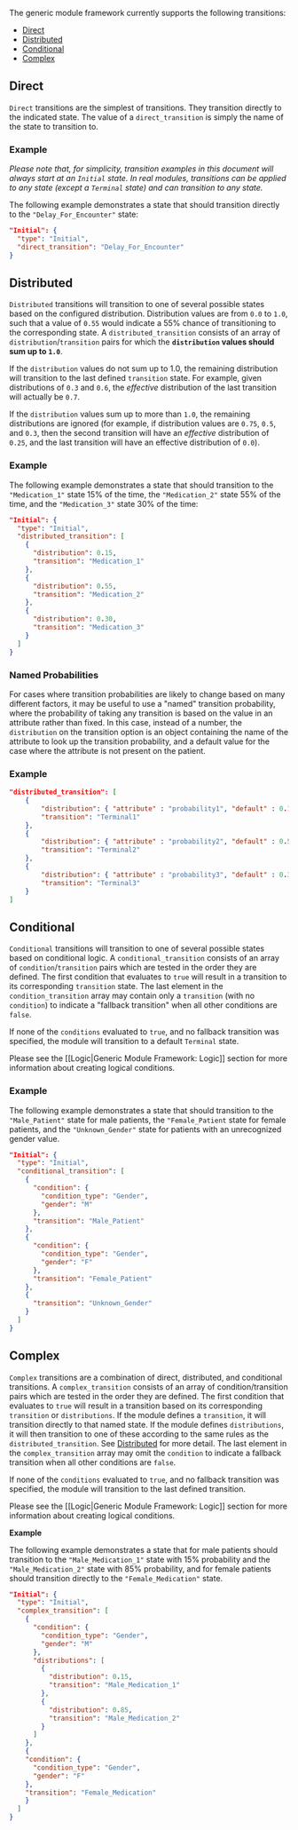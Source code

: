 
The generic module framework currently supports the following transitions:

* [Direct](#direct)
* [Distributed](#distributed)
* [Conditional](#conditional)
* [Complex](#complex)

## Direct

`Direct` transitions are the simplest of transitions.  They transition directly to the indicated state.  The value of a `direct_transition` is simply the name of the state to transition to.

### Example

_Please note that, for simplicity, transition examples in this document will always start at an `Initial` state.  In real modules, transitions can be applied to any state (except a `Terminal` state) and can transition to any state._

The following example demonstrates a state that should transition directly to the `"Delay_For_Encounter"` state:

```json
"Initial": {
  "type": "Initial",
  "direct_transition": "Delay_For_Encounter"
}
```

## Distributed

`Distributed` transitions will transition to one of several possible states based on the configured distribution.  Distribution values are from `0.0` to `1.0`, such that a value of `0.55` would indicate a 55% chance of transitioning to the corresponding state.  A `distributed_transition` consists of an array of `distribution`/`transition` pairs for which the **`distribution` values should sum up to `1.0`**.

If the `distribution` values do not sum up to 1.0, the remaining distribution will transition to the last defined `transition` state. For example, given distributions of `0.3` and `0.6`, the _effective_ distribution of the last transition will actually be `0.7`.

If the `distribution` values sum up to more than `1.0`, the remaining distributions are ignored (for example, if distribution values are `0.75`, `0.5`, and `0.3`, then the second transition will have an _effective_ distribution of `0.25`, and the last transition will have an effective distribution of `0.0`).

### Example

The following example demonstrates a state that should transition to the `"Medication_1"` state 15% of the time, the `"Medication_2"` state 55% of the time, and the `"Medication_3"` state 30% of the time:

```json
"Initial": {
  "type": "Initial",
  "distributed_transition": [
    {
      "distribution": 0.15,
      "transition": "Medication_1"
    },
    {
      "distribution": 0.55,
      "transition": "Medication_2"
    },
    {
      "distribution": 0.30,
      "transition": "Medication_3"
    }
  ]
}
```

### Named Probabilities
For cases where transition probabilities are likely to change based on many different factors, it may be useful to use a "named" transition probability, where the probability of taking any transition is based on the value in an attribute rather than fixed. In this case, instead of a number, the `distribution` on the transition option is an object containing the name of the attribute to look up the transition probability, and a default value for the case where the attribute is not present on the patient.


### Example
```json
"distributed_transition": [
    {
        "distribution": { "attribute" : "probability1", "default" : 0.15 },
        "transition": "Terminal1"
    },
    {
        "distribution": { "attribute" : "probability2", "default" : 0.55 },
        "transition": "Terminal2"
    },
    {
        "distribution": { "attribute" : "probability3", "default" : 0.30 },
        "transition": "Terminal3"
    }
]
```

## Conditional

`Conditional` transitions will transition to one of several possible states based on conditional logic.  A `conditional_transition` consists of an array of `condition`/`transition` pairs which are tested in the order they are defined.  The first condition that evaluates to `true` will result in a transition to its corresponding `transition` state.  The last element in the `condition_transition` array may contain only a `transition` (with no `condition`) to indicate a "fallback transition" when all other conditions are `false`.

If none of the `conditions` evaluated to `true`, and no fallback transition was specified, the module will transition to a default `Terminal` state.

Please see the [[Logic|Generic Module Framework: Logic]] section for more information about creating logical conditions.

### Example

The following example demonstrates a state that should transition to the `"Male_Patient"` state for male patients, the `"Female_Patient` state for female patients, and the `"Unknown_Gender"` state for patients with an unrecognized gender value.

```json
"Initial": {
  "type": "Initial",
  "conditional_transition": [
    {
      "condition": {
        "condition_type": "Gender",
        "gender": "M" 
      },
      "transition": "Male_Patient"
    },
    {
      "condition": {
        "condition_type": "Gender",
        "gender": "F" 
      },
      "transition": "Female_Patient"
    },
    {
      "transition": "Unknown_Gender"
    }
  ]
}
```


## Complex

`Complex` transitions are a combination of direct, distributed, and conditional transitions.  A `complex_transition` consists of an array of condition/transition pairs which are tested in the order they are defined.  The first condition that evaluates to `true` will result in a transition based on its corresponding `transition` or `distributions`.  If the module defines a `transition`, it will transition directly to that named state. If the module defines `distributions`, it will then transition to one of these according to the same rules as the `distributed_transition`. See [Distributed](#distributed) for more detail. The last element in the `complex_transition` array may omit the `condition` to indicate a fallback transition when all other conditions are `false`.

If none of the `conditions` evaluated to `true`, and no fallback transition was specified, the module will transition to the last defined transition.

Please see the [[Logic|Generic Module Framework: Logic]] section for more information about creating logical conditions.

**Example**

The following example demonstrates a state that for male patients should transition to the `"Male_Medication_1"` state with 15% probability and the `"Male_Medication_2"` state with 85% probability, and for female patients should transition directly to the `"Female_Medication"` state.

``` json
"Initial": {
  "type": "Initial",
  "complex_transition": [
    {
      "condition": {
        "condition_type": "Gender",
        "gender": "M" 
      },
      "distributions": [
        {
          "distribution": 0.15,
          "transition": "Male_Medication_1"
        },
        {
          "distribution": 0.85,
          "transition": "Male_Medication_2"
        }
      ]
    },
    {
    "condition": {
      "condition_type": "Gender",
      "gender": "F" 
    },
    "transition": "Female_Medication"
    }
  ]
}
```
